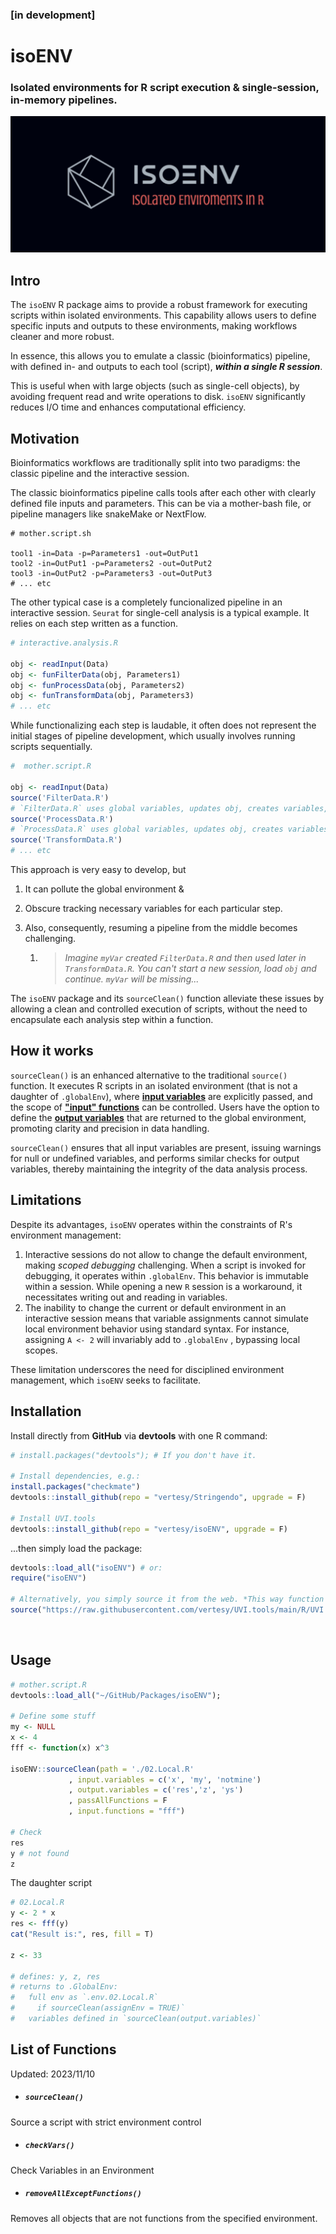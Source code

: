 ### [in development]

# isoENV

### Isolated environments for R script execution & single-session, in-memory pipelines.

![isoENV](Development/isoENV.png)



## Intro

The `isoENV` R package aims to provide a robust framework for executing scripts within isolated environments. This capability allows users to define specific inputs and outputs to these environments, making workflows cleaner and more robust.

In essence, this allows you to emulate a classic (bioinformatics) pipeline, with defined in- and outputs to each tool (script), ***within a single R session***. 

This is useful when with large objects (such as single-cell objects), by avoiding frequent read and write operations to disk. `isoENV` significantly reduces I/O time and enhances computational efficiency.




## Motivation

Bioinformatics workflows are traditionally split into two paradigms: the classic pipeline and the interactive session. 

The classic bioinformatics pipeline calls tools after each other with clearly defined file inputs and parameters. This can be via a mother-bash file, or pipeline managers like snakeMake or NextFlow. 

```shell
# mother.script.sh

tool1 -in=Data -p=Parameters1 -out=OutPut1
tool2 -in=OutPut1 -p=Parameters2 -out=OutPut2
tool3 -in=OutPut2 -p=Parameters3 -out=OutPut3
# ... etc
```

The other typical case is a completely funcionalized pipeline in an interactive session. `Seurat` for single-cell analysis is a typical example. It relies on each step written as a function.

```R
# interactive.analysis.R

obj <- readInput(Data)
obj <- funFilterData(obj, Parameters1)
obj <- funProcessData(obj, Parameters2)
obj <- funTransformData(obj, Parameters3)
# ... etc
```

While functionalizing each step is laudable, it often does not represent the initial stages of pipeline development, which usually involves running scripts sequentially. 

```R
#  mother.script.R

obj <- readInput(Data)
source('FilterData.R')
# `FilterData.R` uses global variables, updates obj, creates variables, etc.
source('ProcessData.R')
# `ProcessData.R` uses global variables, updates obj, creates variables, etc.
source('TransformData.R')
# ... etc
```

This approach is very easy to develop, but

1.  It can pollute the global environment & 
2.  Obscure tracking necessary variables for each particular step. 
3.  Also, consequently, resuming a pipeline from the middle becomes challenging. 

    1.  >  *Imagine `myVar` created `FilterData.R` and then used later in `TransformData.R`. You can't start a new session, load `obj` and continue.  `myVar` will be missing...*




The `isoENV` package and its `sourceClean()` function alleviate these issues by allowing a clean and controlled execution of scripts, without the need to encapsulate each analysis step within a function.



## How it works

`sourceClean()` is an enhanced alternative to the traditional `source()` function. It executes R scripts in an isolated environment (that is not a daughter of `.globalEnv`), where **<u>input variables</u>** are explicitly passed, and the scope of **<u>"input" functions</u>** can be controlled.  Users have the option to define the **<u>output variables</u>** that are returned to the global environment, promoting clarity and precision in data handling. 

`sourceClean()` ensures that all input variables are present, issuing warnings for null or undefined variables, and performs similar checks for output variables, thereby maintaining the integrity of the data analysis process.



## Limitations

Despite its advantages, `isoENV` operates within the constraints of R's environment management:

1. Interactive sessions do not allow to change the default environment, making *scoped debugging* challenging. When a script is invoked for debugging, it operates within  `.globalEnv`. This behavior is immutable within a session. While opening a new `R` session is a workaround, it necessitates writing out and reading in variables.
2. The inability to change the current or default environment in an interactive session means that variable assignments cannot simulate local environment behavior using standard syntax. For instance, assigning `A <- 2` will invariably add to  `.globalEnv` , bypassing local scopes. 

These limitation underscores the need for disciplined environment management, which `isoENV` seeks to facilitate.



## Installation

Install directly from **GitHub** via **devtools** with one R command:

```r
# install.packages("devtools"); # If you don't have it.

# Install dependencies, e.g.:
install.packages("checkmate")
devtools::install_github(repo = "vertesy/Stringendo", upgrade = F)

# Install UVI.tools
devtools::install_github(repo = "vertesy/isoENV", upgrade = F)

```

...then simply load the package:

```r
devtools::load_all("isoENV") # or:
require("isoENV")

# Alternatively, you simply source it from the web. *This way function help will not work, and you will have no local copy of the code on your hard drive.*
source("https://raw.githubusercontent.com/vertesy/UVI.tools/main/R/UVI.tools.R")
```

<br>



## Usage

```r
# mother.script.R
devtools::load_all("~/GitHub/Packages/isoENV");

# Define some stuff
my <- NULL
x <- 4
fff <- function(x) x^3

isoENV::sourceClean(path = './02.Local.R'
             , input.variables = c('x', 'my', 'notmine')
             , output.variables = c('res','z', 'ys')
             , passAllFunctions = F
             , input.functions = "fff")

# Check
res
y # not found
z

```

The daughter script
```r
# 02.Local.R
y <- 2 * x
res <- fff(y)
cat("Result is:", res, fill = T)

z <- 33

# defines: y, z, res
# returns to .GlobalEnv: 
#   full env as `.env.02.Local.R` 
#     if sourceClean(assignEnv = TRUE)`
#   variables defined in `sourceClean(output.variables)`
```


## List of Functions

Updated: 2023/11/10

- ##### `sourceClean()`
Source a script with strict environment control

- ##### `checkVars()`
Check Variables in an Environment

- ##### `removeAllExceptFunctions()`
Removes all objects that are not functions from the specified environment.
